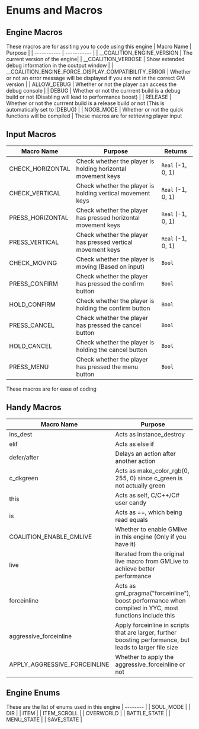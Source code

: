 # Enums and Macros
## Engine Macros
These macros are for assiting you to code using this engine
| Macro Name | Purpose |
| ----------- | ----------- |
| \_\_COALITION_ENGINE_VERSION | The current version of the engine|
| \_\_COALITION_VERBOSE | Show extended debug information in the coutput window |
| \_\_COALITION_ENGINE_FORCE_DISPLAY_COMPATIBILITY_ERROR | Whether or not an error message will be displayed if you are not in the correct GM version |
| ALLOW_DEBUG | Whether or not the player can access the debug console |
| DEBUG | Whether or not the currrent build is a debug build or not (Disabling will lead to performance boost) |
| RELEASE | Whether or not the currrent build is a release build or not (This is automatically set to !DEBUG) |
| NOOB_MODE | Whether or not the quick functions will be compiled |
These macros are for retrieving player input
## Input Macros
| Macro Name | Purpose | Returns |
| ----------- | ----------- | ----------- |
| CHECK_HORIZONTAL | Check whether the player is holding horizontal movement keys | `Real` (-1, 0, 1) |
| CHECK_VERTICAL | Check whether the player is holding vertical movement keys | `Real` (-1, 0, 1) |
| PRESS_HORIZONTAL | Check whether the player has pressed horizontal movement keys | `Real` (-1, 0, 1) |
| PRESS_VERTICAL | Check whether the player has pressed vertical movement keys | `Real` (-1, 0, 1) |
| CHECK_MOVING | Check whether the player is moving (Based on input) | `Bool` |
| PRESS_CONFIRM | Check whether the player has pressed the confirm button | `Bool` |
| HOLD_CONFIRM | Check whether the player is holding the confirm button | `Bool` |
| PRESS_CANCEL | Check whether the player has pressed the cancel button | `Bool` |
| HOLD_CANCEL | Check whether the player is holding the cancel button | `Bool` |
| PRESS_MENU | Check whether the player has pressed the menu button | `Bool` |
These macros are for ease of coding
## Handy Macros
| Macro Name | Purpose |
| ----------- | ----------- |
| ins_dest | Acts as instance_destroy |
| elif | Acts as else if |
| defer/after | Delays an action after another action |
| c_dkgreen | Acts as make_color_rgb(0, 255, 0) since c_green is not actually green |
| this | Acts as self, C/C++/C# user candy |
| is | Acts as ==, which being read equals |
| COALITION_ENABLE_GMLIVE | Whether to enable GMlive in this engine (Only if you have it) |
| live | Iterated from the original live macro from GMLive to achieve better performance |
| forceinline | Acts as gml_pragma("forceinline"), boost performance when compiled in YYC, most functions include this |
| aggressive_forceinline | Apply forceinline in scripts that are larger, further boosting performance, but leads to larger file size |
| APPLY_AGGRESSIVE_FORCEINLINE | Whether to apply the aggressive_forceinline or not |
## Engine Enums
These are the list of enums used in this engine
| -------- |
| SOUL_MODE |
| DIR |
| ITEM |
| ITEM_SCROLL |
| OVERWORLD |
| BATTLE_STATE |
| MENU_STATE |
| SAVE_STATE |
